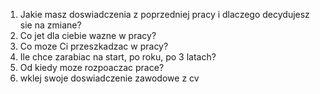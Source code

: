 1. Jakie masz doswiadczenia z poprzedniej pracy i dlaczego decydujesz sie na zmiane? 
2. Co jet dla ciebie wazne w pracy?
3. Co moze Ci przeszkadzac w pracy? 
4. Ile chce zarabiac na start, po roku, po 3 latach?
5. Od kiedy moze rozpoaczac prace?
6. wklej swoje doswiadczenie zawodowe z cv
